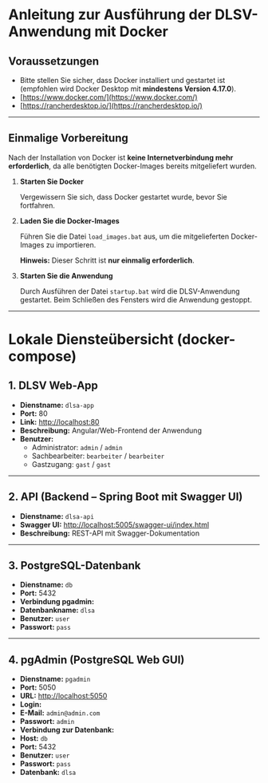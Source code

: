 # Anleitung zur Ausführung der DLSV-Anwendung mit Docker

## Voraussetzungen
- Bitte stellen Sie sicher, dass Docker installiert und gestartet ist (empfohlen wird Docker Desktop mit **mindestens Version 4.17.0**).
- [https://www.docker.com/](https://www.docker.com/)
- [https://rancherdesktop.io/](https://rancherdesktop.io/)

---

## Einmalige Vorbereitung

Nach der Installation von Docker ist **keine Internetverbindung mehr erforderlich**, da alle benötigten Docker-Images bereits mitgeliefert wurden.

1. **Starten Sie Docker**

   Vergewissern Sie sich, dass Docker gestartet wurde, bevor Sie fortfahren.

2. **Laden Sie die Docker-Images**

   Führen Sie die Datei `load_images.bat` aus, um die mitgelieferten Docker-Images zu importieren.

   **Hinweis:** Dieser Schritt ist **nur einmalig erforderlich**.

3. **Starten Sie die Anwendung**

   Durch Ausführen der Datei `startup.bat` wird die DLSV-Anwendung gestartet. Beim Schließen des Fensters wird die Anwendung gestoppt.

---

# Lokale Diensteübersicht (docker-compose)

## 1. DLSV Web-App

- **Dienstname:** `dlsa-app`
- **Port:** 80
- **Link:** [http://localhost:80](http://localhost:80)
- **Beschreibung:** Angular/Web-Frontend der Anwendung
- **Benutzer:**
  - Administrator: `admin` / `admin`
  - Sachbearbeiter: `bearbeiter` / `bearbeiter`
  - Gastzugang: `gast` / `gast`

---

## 2. API (Backend – Spring Boot mit Swagger UI)

- **Dienstname:** `dlsa-api`
- **Swagger UI:** [http://localhost:5005/swagger-ui/index.html](http://localhost:5005/swagger-ui/index.html)
- **Beschreibung:** REST-API mit Swagger-Dokumentation

---

## 3. PostgreSQL-Datenbank

- **Dienstname:** `db`
- **Port:** 5432
- **Verbindung pgadmin:**
- **Datenbankname:** `dlsa`
- **Benutzer:** `user`
- **Passwort:** `pass`

---

## 4. pgAdmin (PostgreSQL Web GUI)

- **Dienstname:** `pgadmin`
- **Port:** 5050
- **URL:** [http://localhost:5050](http://localhost:5050)
- **Login:**
- **E-Mail:** `admin@admin.com`
- **Passwort:** `admin`
- **Verbindung zur Datenbank:**
- **Host:** `db`
- **Port:** 5432
- **Benutzer:** `user`
- **Passwort:** `pass`
- **Datenbank:** `dlsa`
